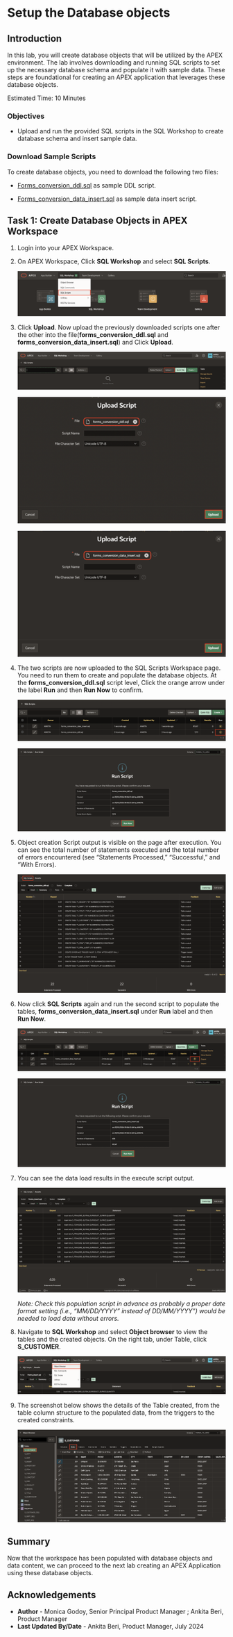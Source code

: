 # Setup the Database objects

## Introduction

In this lab, you will create database objects that will be utilized by the APEX environment. The lab involves downloading and running SQL scripts to set up the necessary database schema and populate it with sample data. These steps are foundational for creating an APEX application that leverages these database objects.

Estimated Time: 10 Minutes

### Objectives

- Upload and run the provided SQL scripts in the SQL Workshop to create database schema and insert sample data.

### Download Sample Scripts

To create database objects, you need to download the following two files:

- [Forms\_conversion\_ddl.sql](https://c4u04.objectstorage.us-ashburn-1.oci.customer-oci.com/p/EcTjWk2IuZPZeNnD_fYMcgUhdNDIDA6rt9gaFj_WZMiL7VvxPBNMY60837hu5hga/n/c4u04/b/livelabsfiles/o/forms_conversion_ddl.sql) as sample DDL script.

- [Forms\_conversion\_data\_insert.sql](https://c4u04.objectstorage.us-ashburn-1.oci.customer-oci.com/p/EcTjWk2IuZPZeNnD_fYMcgUhdNDIDA6rt9gaFj_WZMiL7VvxPBNMY60837hu5hga/n/c4u04/b/livelabsfiles/o/forms_conversion_data_insert.sql) as sample data insert script.

## Task 1: Create Database Objects in APEX Workspace

1. Login into your APEX Workspace.

2. On APEX Workspace, Click **SQL Workshop** and select **SQL Scripts**.

    ![SQL Scripts](images/sql-scripts.png " ")

3. Click **Upload**. Now upload the previously downloaded scripts one after the other into the file(**forms\_conversion\_ddl.sql** and **forms\_conversion\_data\_insert.sql**) and Click **Upload**.

    ![Upload SQL Scripts](images/upload-script.png " ")

    ![DDL form Conversion](images/form-conversion-ddl-file.png " ")

    ![Data Insert File](images/data-insert-file.png " ")

4. The two scripts are now uploaded to the SQL Scripts Workspace page. You need to run them to create and populate the database objects. At the **forms\_conversion\_ddl.sql** script level, Click the orange arrow under the label **Run** and then **Run Now** to confirm.

    ![Data Insert File](images/run-ddl.png " ")

    ![Data Insert File](images/run-now-ddl.png " ")

5. Object creation Script output is visible on the page after execution. You can see the total number of statements executed and the total number of errors encountered (see “Statements Processed,” “Successful,” and “With Errors).

    ![Data Insert File](images/successful-ddl.png " ")

6. Now click **SQL Scripts** again and run the second script to populate the tables, **forms\_conversion\_data\_insert.sql** under **Run** label and then **Run Now**.

    ![Data Insert File](images/run-data-insert.png " ")

    ![Data Insert File](images/run-now-data-insert.png " ")

7. You can see the data load results in the execute script output.

    ![Data Insert File](images/successful-data-insert.png " ")

    *Note: Check this population script in advance as probably a proper date format setting (i.e., “MM/DD/YYYY” instead of DD/MM/YYYY”) would be needed to load data without errors.*

8. Navigate to **SQL Workshop** and select **Object browser** to view the tables and the created objects. On the right tab, under Table, click **S\_CUSTOMER**.

    ![Data Insert File](images/object-browser.png " ")

9. The screenshot below shows the details of the Table created, from the table column structure to the populated data, from the triggers to the created constraints.

    ![Data Insert File](images/customer-data.png " ")

## Summary

Now that the workspace has been populated with database objects and data content, we can proceed to the next lab creating an APEX Application using these database objects.

## Acknowledgements

- **Author** - Monica Godoy, Senior Principal Product Manager ; Ankita Beri, Product Manager
- **Last Updated By/Date** - Ankita Beri, Product Manager, July 2024
